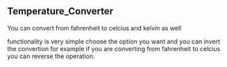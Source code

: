 ## Temperature_Converter

You can convert from fahrenheit to celcius and kelvin as well 

functionality is very simple choose the option you want and you can invert the convertion for example 
if you are converting from fahrenheit to celcius you can reverse the operation.


